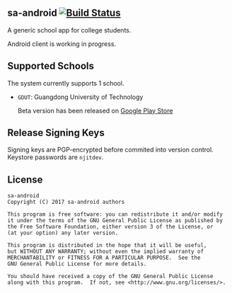 ## sa-android [![Build Status](https://travis-ci.org/njitdev/sa-android.svg?branch=master)](https://travis-ci.org/njitdev/sa-android)

A generic school app for college students.

Android client is working in progress.

## Supported Schools

The system currently supports 1 school.

- `GDUT`: Guangdong University of Technology

  Beta version has been released on [Google Play Store](https://play.google.com/store/apps/details?id=com.njitdev.sa_android_gdut)

## Release Signing Keys

Signing keys are PGP-encrypted before commited into version control. Keystore passwords are `njitdev`.

## License
```
sa-android
Copyright (C) 2017 sa-android authors

This program is free software: you can redistribute it and/or modify
it under the terms of the GNU General Public License as published by
the Free Software Foundation, either version 3 of the License, or
(at your option) any later version.

This program is distributed in the hope that it will be useful,
but WITHOUT ANY WARRANTY; without even the implied warranty of
MERCHANTABILITY or FITNESS FOR A PARTICULAR PURPOSE.  See the
GNU General Public License for more details.

You should have received a copy of the GNU General Public License
along with this program.  If not, see <http://www.gnu.org/licenses/>.
```
